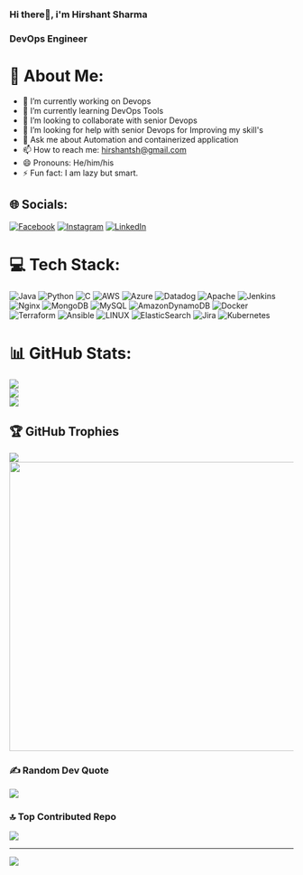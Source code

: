 ### Hi there👋, i'm Hirshant Sharma
### DevOps Engineer

<!--
**hirshant-sharma/hirshant-sharma** is a ✨ _special_ ✨ repository because its `README.md` (this file) appears on your GitHub profile.

Here are some ideas to get you started:

- 🔭 I’m currently working on DevOps
- 🌱 I’m currently learning DevOps Tools
- 👯 I’m looking to collaborate with senior DevOps 
- 🤔 I’m looking for help with senior DevOps for Improving my skills
- 💬 Ask me about Automation and containerized application
- 📫 How to reach me: hirshantsh@gmail.com
- 😄 Pronouns: ...
- ⚡ Fun fact: i am lazy but smart.
-->

# 💫 About Me:
- 🔭 I’m currently working on Devops
- 🌱 I’m currently learning DevOps Tools
- 👯 I’m looking to collaborate with senior Devops 
- 🤔 I’m looking for help with senior Devops for Improving my skill's
- 💬 Ask me about Automation and containerized application
- 📫 How to reach me: hirshantsh@gmail.com
- 😄 Pronouns: He/him/his
- ⚡ Fun fact: I am lazy but smart.<br>


## 🌐 Socials:
[![Facebook](https://img.shields.io/badge/Facebook-%231877F2.svg?logo=Facebook&logoColor=white)](https://facebook.com/https://www.facebook.com/hirshant.sharma) [![Instagram](https://img.shields.io/badge/Instagram-%23E4405F.svg?logo=Instagram&logoColor=white)](https://instagram.com/https://www.instagram.com/hirshant.sharma/) [![LinkedIn](https://img.shields.io/badge/LinkedIn-%230077B5.svg?logo=linkedin&logoColor=white)](https://linkedin.com/in/https://www.linkedin.com/in/hirshant-sharma/) 

# 💻 Tech Stack:
![Java](https://img.shields.io/badge/java-%23ED8B00.svg?style=for-the-badge&logo=java&logoColor=white) ![Python](https://img.shields.io/badge/python-3670A0?style=for-the-badge&logo=python&logoColor=ffdd54) ![C](https://img.shields.io/badge/c-%2300599C.svg?style=for-the-badge&logo=c&logoColor=white) ![AWS](https://img.shields.io/badge/AWS-%23FF9900.svg?style=for-the-badge&logo=amazon-aws&logoColor=white) ![Azure](https://img.shields.io/badge/azure-%230072C6.svg?style=for-the-badge&logo=azure-devops&logoColor=white) ![Datadog](https://img.shields.io/badge/datadog-%23632CA6.svg?style=for-the-badge&logo=datadog&logoColor=white) ![Apache](https://img.shields.io/badge/apache-%23D42029.svg?style=for-the-badge&logo=apache&logoColor=white) ![Jenkins](https://img.shields.io/badge/jenkins-%232C5263.svg?style=for-the-badge&logo=jenkins&logoColor=white) ![Nginx](https://img.shields.io/badge/nginx-%23009639.svg?style=for-the-badge&logo=nginx&logoColor=white) ![MongoDB](https://img.shields.io/badge/MongoDB-%234ea94b.svg?style=for-the-badge&logo=mongodb&logoColor=white) ![MySQL](https://img.shields.io/badge/mysql-%2300f.svg?style=for-the-badge&logo=mysql&logoColor=white) ![AmazonDynamoDB](https://img.shields.io/badge/Amazon%20DynamoDB-4053D6?style=for-the-badge&logo=Amazon%20DynamoDB&logoColor=white) ![Docker](https://img.shields.io/badge/docker-%230db7ed.svg?style=for-the-badge&logo=docker&logoColor=white) ![Terraform](https://img.shields.io/badge/terraform-%235835CC.svg?style=for-the-badge&logo=terraform&logoColor=white) ![Ansible](https://img.shields.io/badge/ansible-%231A1918.svg?style=for-the-badge&logo=ansible&logoColor=white) ![LINUX](https://img.shields.io/badge/Linux-FCC624?style=for-the-badge&logo=linux&logoColor=black) ![ElasticSearch](https://img.shields.io/badge/-ElasticSearch-005571?style=for-the-badge&logo=elasticsearch) ![Jira](https://img.shields.io/badge/jira-%230A0FFF.svg?style=for-the-badge&logo=jira&logoColor=white) ![Kubernetes](https://img.shields.io/badge/kubernetes-%23326ce5.svg?style=for-the-badge&logo=kubernetes&logoColor=white)
# 📊 GitHub Stats:
![](https://github-readme-stats.vercel.app/api?username=hirshant-sharma&theme=radical&hide_border=false&include_all_commits=true&count_private=true)<br/>
![](https://github-readme-streak-stats.herokuapp.com/?user=hirshant-sharma&theme=radical&hide_border=false)<br/>
![](https://github-readme-stats.vercel.app/api/top-langs/?username=hirshant-sharma&theme=radical&hide_border=false&include_all_commits=true&count_private=true&layout=compact)

## 🏆 GitHub Trophies
![](https://github-profile-trophy.vercel.app/?username=hirshant-sharma&theme=radical&no-frame=false&no-bg=false&margin-w=4)
<img src="https://camo.githubusercontent.com/992babdffd8c74a1502de375fbdf7e4d54773242/68747470733a2f2f6d656469612e67697068792e636f6d2f6d656469612f53576f536b4e36447854737a71494b4571762f67697068792e676966" width="512px"/>

### ✍️ Random Dev Quote
![](https://quotes-github-readme.vercel.app/api?type=horizontal&theme=dark)

### 🔝 Top Contributed Repo
![](https://github-contributor-stats.vercel.app/api?username=hirshant-sharma&limit=5&theme=dark&combine_all_yearly_contributions=true)


---
[![](https://visitcount.itsvg.in/api?id=hirshant-sharma&icon=0&color=12)](https://visitcount.itsvg.in)

  
<!-- Proudly created with GPRM ( https://gprm.itsvg.in ) -->
